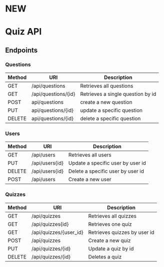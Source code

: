 # NEW
# Quiz API

## Endpoints

### Questions
| Method | URI | Description |
|---|---|---|
|GET|/api/questions|Retrieves all questions|
|GET|/api/questions/{id}|Retrieves a single question by id|
|POST|api/questions|create a new question|
|PUT|api/questions/{id}|update a specific question|
|DELETE|api/questions/{id}|delete a specific question|


### Users
| Method | URI | Description |
|---|---|---|
|GET|/api/users|Retrieves all users|
|PUT|/api/users{id}|Update a specific user by user id|
|DELETE|/api/users{id}|Delete a specific user by user id|
|POST|/api/users|Create a new user|


### Quizzes
| Method | URI | Description |
|---|---|---|
|GET|/api/quizzes|Retrieves all quizzes|
|GET|/api/quizzes{id}|Retrieves one quiz|
|GET|/api/quizzes/{user_id}|Retrieves quizzes by user id|
|POST|/api/quizzes|Create a new quiz|
|PUT|/api/quizzes/{id}|Update a quiz by id|
|DELETE|/api/quizzes/{id}|Deletes a quiz|